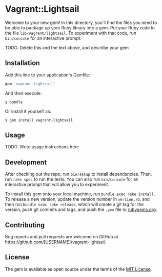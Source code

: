 # Vagrant::Lightsail

Welcome to your new gem! In this directory, you'll find the files you need to be able to package up your Ruby library into a gem. Put your Ruby code in the file `lib/vagrant/lightsail`. To experiment with that code, run `bin/console` for an interactive prompt.

TODO: Delete this and the text above, and describe your gem

## Installation

Add this line to your application's Gemfile:

```ruby
gem 'vagrant-lightsail'
```

And then execute:

    $ bundle

Or install it yourself as:

    $ gem install vagrant-lightsail

## Usage

TODO: Write usage instructions here

## Development

After checking out the repo, run `bin/setup` to install dependencies. Then, run `rake spec` to run the tests. You can also run `bin/console` for an interactive prompt that will allow you to experiment.

To install this gem onto your local machine, run `bundle exec rake install`. To release a new version, update the version number in `version.rb`, and then run `bundle exec rake release`, which will create a git tag for the version, push git commits and tags, and push the `.gem` file to [rubygems.org](https://rubygems.org).

## Contributing

Bug reports and pull requests are welcome on GitHub at https://github.com/[USERNAME]/vagrant-lightsail.


## License

The gem is available as open source under the terms of the [MIT License](http://opensource.org/licenses/MIT).

